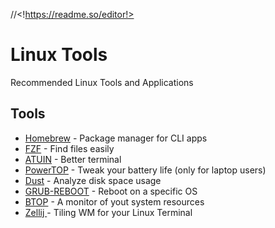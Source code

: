 //<!https://readme.so/editor!>
# Linux Tools

Recommended Linux Tools and Applications


## Tools

 - [Homebrew](https://brew.sh/) - Package manager for CLI apps
 - [FZF](https://github.com/junegunn/fzf) - Find files easily
 - [ATUIN](https://github.com/atuinsh/atuin) - Better terminal 
 - [PowerTOP](https://github.com/fenrus75/powertop) - Tweak your battery life (only for laptop users)
 - [Dust](https://github.com/bootandy/dust) - Analyze disk space usage
 - [GRUB-REBOOT](https://github.com/mendhak/grub-reboot-picker) - Reboot on a specific OS
 - [BTOP](https://github.com/aristocratos/btop) - A monitor of yout system resources  
 - [Zellij ](https://github.com/zellij-org/zellij) - Tiling WM for your Linux Terminal
